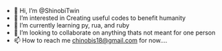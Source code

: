 - 👋 Hi, I’m @ShinobiTwin
- 👀 I’m interested in Creating useful codes to benefit humanity
- 🌱 I’m currently learning py, rua, and ruby
- 💞️ I’m looking to collaborate on anything thats not meant for one person
- 📫 How to reach me chinobis18@gmail.com for now....

<!---
ShinobiTwin/ShinobiTwin is a ✨ special ✨ repository because its `README.md` (this file) appears on your GitHub profile.
You can click the Preview link to take a look at your changes.
--->
